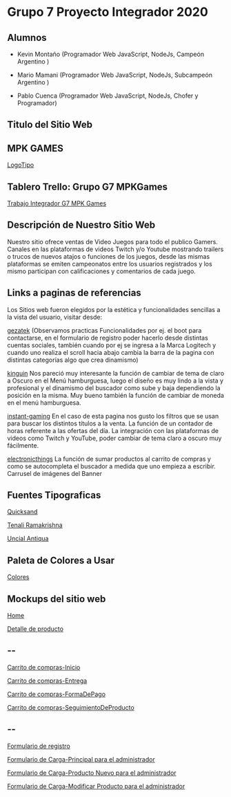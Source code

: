 # Grupo 7 Proyecto Integrador 2020

## Alumnos 


* Kevin Montaño (Programador Web JavaScript, NodeJs, Campeón Argentino )
+ Mario Mamani (Programador Web JavaScript, NodeJs, Subcampeón Argentino )
- Pablo Cuenca (Programador Web JavaScript, NodeJs, Chofer y Programador)

## Titulo del  Sitio Web
## MPK GAMES
[LogoTipo](https://trello-attachments.s3.amazonaws.com/5f11d873338e65591a1421bb/5f16fa40615a1e5ed912946b/12d1e94cf99e94e8c10765d99dda7f4a/Logo.jpg)


## Tablero Trello: Grupo G7 MPKGames 

 [Trabajo Integrador G7 MPK Games](https://trello.com/b/Gu1moKCC/trabajo-integrador-g7-mpk-games)


## Descripción de Nuestro Sitio Web

Nuestro sitio ofrece ventas de Video Juegos para todo el publico Gamers. Canales en las plataformas de videos Twitch y/o Youtube mostrando trailers o trucos de nuevos atajos o funciones de los juegos, desde las mismas plataformas se emiten campeonatos entre los usuarios registrados y los mismo participan con calificaciones y comentarios de cada juego.    



## Links a paginas de referencias

Los Sitios web fueron elegidos por la estética y funcionalidades sencillas a la vista del usuario, visitar desde:

[gezatek](https://www.gezatek.com.ar) (Observamos practicas Funcionalidades por ej. el boot para contactarse, en el formulario de registro poder hacerlo desde distintas cuentas sociales, también cuando por ej se ingresa a la Marca Logitech y cuando uno realiza el scroll hacia abajo cambia la barra de la pagina con distintas categorías algo que crea dinamismo)

[kinguin](https://www.kinguin.net/?r=51714&___store=kinguin_es_spanish)
Nos pareció muy interesante la función de cambiar de tema de claro a Oscuro en el Menú hamburguesa, luego el diseño es muy lindo a la vista y profesional y el dinamismo del buscador como sube y baja dependiendo la posición en la misma. Muy bueno también la función de cambiar de moneda en el menú hamburguesa.

[instant-gaming](https://www.instant-gaming.com/es/?igr=gamer-45ea17)
En el caso de esta pagina nos gusto los filtros que se usan para buscar los distintos títulos a la venta. La función de un contador de horas referente a las ofertas del día. La integración con las plataformas de videos como Twitch y YouTube,  poder cambiar de tema claro a oscuro muy fácilmente. 

[electronicthings](https://www.electronicthings.com.ar/)
La función de sumar productos al carrito de compras y como se autocompleta el buscador a medida que uno empieza a escribir. Carrusel de imágenes del Banner



## Fuentes Tipograficas

[Quicksand](https://fonts.google.com/?query=Quicksand)

[Tenali Ramakrishna](https://fonts.google.com/?query=Tenali+Ramakrishn)

[Uncial Antiqua](https://fonts.google.com/?query=Uncial+Antiqua)


## Paleta de Colores a Usar 

[Colores](https://trello-attachments.s3.amazonaws.com/5f11d873338e65591a1421bb/5f11f35ff940ff5d406123f5/7937f848d675e7dc8df873db55ec8df8/PaletaDeColoresaUsar.png)

## Mockups del sitio web

[Home](https://trello-attachments.s3.amazonaws.com/5f11f2ffb590ab80c1627d01/1019x1343/bb3e1d2d3f37e030d9f11e6782c20539/Page_1_Copy.png)

[Detalle de producto](https://trello-attachments.s3.amazonaws.com/5f11f30f5d00695192e34ca5/544x613/f187d6ef70e58efc759e91c47d0531da/imagenDetalleDelProducto.png)
## --
[Carrito de compras-Inicio](https://trello-attachments.s3.amazonaws.com/5f11f31a8197633961d25e6c/1095x976/f8901b8fd591a381db364373f4ee257c/Carrito1.png)

[Carrito de compras-Entrega](https://trello-attachments.s3.amazonaws.com/5f11f31a8197633961d25e6c/1095x976/ec04fa3de700d07295ed8fb65bb40203/Carrito_2.png)

[Carrito de compras-FormaDePago](https://trello-attachments.s3.amazonaws.com/5f11f31a8197633961d25e6c/1095x976/dd54dec72e350b1e17e0adb142e2f9d7/Carrito_3.png)

[Carrito de compras-SeguimientoDeProducto](https://trello-attachments.s3.amazonaws.com/5f11f31a8197633961d25e6c/1095x976/1c53e0f8de1e58237d080230b58cd679/Carrito_4.png)
## --
[Formulario de registro](https://trello-attachments.s3.amazonaws.com/5f11f32a603d822dd6c76cbe/495x777/ce07506434000c6e61612283220d9592/Formulario_de_registro.png)

[Formulario de Carga-Principal para el administrador](https://wireframe.cc/pro/pp/f6be4e17a360775)

[Formulario de Carga-Producto Nuevo para el administrador](https://wireframe.cc/pro/pp/654f2f92d360793)

[Formulario de Carga-Modificar Producto para el administrador](https://wireframe.cc/pro/pp/eb812f063360812)
